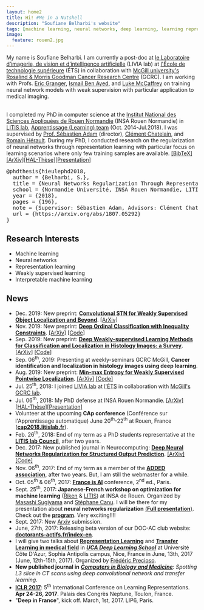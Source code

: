 ```yaml
---
layout: home2
title: Hi! #Me in a Nutshell
description: "Soufiane Belharbi's website"
tags: [machine learning, neural networks, deep learning, learning representations, academic, page, soufiane belharbi, montreal, canada, ÉTS, École de technologie supérieure, LIVIA lab, LITIS lab, Rouen, France]
image:
  feature: rouen2.jpg
---
```


My name is Soufiane Belharbi. I am currently a post-doc at [le Laboratoire d’imagerie, de vision et d’intelligence artificielle](https://www.etsmtl.ca/Unites-de-recherche/LIVIA/accueil) (LIVIA lab) at [l'École de technologie supérieure](https://www.etsmtl.ca/en/Home) (ÉTS) in collaboration with [McGill university's Rosalind & Morris Goodman Cancer Research Centre](https://mcgillgcrc.com/) (GCRC). I am working with Profs. [Eric Granger](https://etsmtl.ca/Professeurs/egranger/Accueil?lang=en-CA), [Ismail Ben Ayed](http://profs.etsmtl.ca/ibenayed/), and [Luke McCaffrey](https://mcgillgcrc.com/research/members/mccaffrey) on training neural network models with weak supervision with particular application to medical imaging.
<br/>
<br/>

I completed my PhD in computer science at the [Institut National des Sciences Appliquées de Rouen Normandie](http://www.insa-rouen.fr/en) (INSA Rouen Normandie) in
[LITIS lab](http://www.litislab.fr/),
[Apprentissage (Learning) team](http://www.litislab.fr/equipe/docapp/) (Oct.
2014-Jul.2018). I was
supervised by [Prof. Sébastien Adam](http://pagesperso.litislab.fr/sebadam/) (director), [Clément Chatelain](http://pagesperso.litislab.fr/cchatelain/), and
[Romain Hérault](https://asi.insa-rouen.fr/enseignants/~rherault/pelican/). During my PhD, I conducted research on the regularization of neural networks through representation learning with particular focus on learning scenarios where only few training samples are available. <a href="javascript:toggleBibtex('hieulephd2018')">[BibTeX]</a>
<a href="https://arxiv.org/abs/1807.05292">[ArXiv]</a><a href="https://tel.archives-ouvertes.fr/tel-01835035">[HAL-Thèse]</a><a href="/publications/2018/presentation-phd-defense-2018.pdf">[Presentation]</a>
<div id="bib_hieulephd2018" class="bibtex noshow">
<pre>
@phdthesis{hieulephd2018,
  author = {Belharbi, S.},
  title = {Neural Networks Regularization Through Representation Learning},
  school = {Normandie Université, INSA Rouen Normandie, LITIS laboratory},
  year = {2018},
  pages = {196},
  note = {Supervisor: Sébastien Adam, Advisors: Clément Chatelain, Romain Hérault},
  url = {https://arxiv.org/abs/1807.05292}
}
</pre>
</div>


## Research Interests
* Machine learning
* Neural networks
* Representation learning
* Weakly supervised learning
* Interpretable machine learning



## News
* Dec. 2019: New preprint: [**Convolutional STN for Weakly Supervised Object Localization and Beyond**](https://arxiv.org/abs/1912.01522). <a href="https://arxiv.org/abs/1912.01522">[ArXiv]</a>
* Nov. 2019: New preprint: [**Deep Ordinal Classification with Inequality Constraints**](https://arxiv.org/abs/1911.10720). <a href="https://arxiv.org/abs/1911.10720">[ArXiv]</a> <a href="https://github.com/hieule/Deep-Ordinal-Classification-with-Inequality-Constraints">[Code]</a>
* Sep. 2019: New preprint: [**Deep Weakly-supervised Learning Methods for Classification and Localization in Histology Images: a Survey**](https://arxiv.org/abs/1909.03354). <a href="https://arxiv.org/abs/1909.03354">[ArXiv]</a> <a href="https://github.com/jeromerony/survey_wsl_histology">[Code]</a>
* Sep. 06<sup>th</sup>, 2019: Presenting at weekly-seminars GCRC McGill, **Cancer identification and localization in histology images using deep learning**.
* Aug. 2019: New preprint: [**Min-max Entropy for Weakly Supervised Pointwise Localization**](https://arxiv.org/abs/1907.12934). <a href="https://arxiv.org/abs/1907.12934">[ArXiv]</a> <a href="https://github.com/hieule/wsol-min-max-entropy-interpretability">[Code]</a>
* Jul. 25<sup>th</sup>, 2018: I joined [LIVIA lab](https://www.etsmtl.ca/Unites-de-recherche/LIVIA/accueil) at [l'ÉTS](https://www.etsmtl.ca/) in collaboration with [McGill's GCRC lab](https://mcgillgcrc.com/).
* Jul. 06<sup>th</sup>, 2018: My PhD defense at INSA Rouen Normandie.
<a href="https://arxiv.org/abs/1807.05292">[ArXiv]</a><a href="https://tel.archives-ouvertes.fr/tel-01835035">[HAL-Thèse]</a><a href="/publications/2018/presentation-phd-defense-2018.pdf">[Presentation]</a>
* Volunteer at the upcoming **CAp conference** (Conférence sur l'Apprentissage automatique) June 20<sup>th</sup>-22<sup>th</sup> at Rouen, France ([**cap2018.litislab.fr**](http://cap2018.litislab.fr/)).
* Feb. 26<sup>th</sup>, 2018: End of my term as a PhD students representative at the [**LITIS lab Council**](http://www.litislab.eu/), after two years.
* Dec. 2017: New published journal in Neurocomputing: [**Deep Neural Networks Regularization for Structured Output Prediction**](https://www.sciencedirect.com/science/article/pii/S0925231217318295). <a href="https://arxiv.org/abs/1504.07550">[ArXiv]</a> <a href="https://github.com/hieule/structured-output-ae">[Code]</a>
* Nov. 06<sup>th</sup>, 2017: End of my term as a member of the [**ADDED association**](http://association-added.fr/index-en/), after two years. But, I am still the webmaster for a while.
* Oct. 05<sup>th</sup> & 06<sup>th</sup>, 2017: [**France is AI**](http://franceisai.com/conference/) conference, 2<sup>nd</sup> ed., Paris.
* Sept. 25<sup>th</sup>, 2017: **Japanese-French workshop on optimization for machine learning** ([Riken](http://www.riken.jp/en/) & [LITIS](http://www.litislab.eu/)) at
INSA de Rouen. Organized by [Masashi Sugiyama](http://www.ms.k.u-tokyo.ac.jp/sugi/) and [Stéphane Canu](http://asi.insa-rouen.fr/enseignants/~scanu/). I will be there for my presentation about **neural networks regularization** [(**Full presentation**)](/publications/2017/presentation-Neural-networks-regularization-through-representation-learning-Japan-France-workshop-opimization-ml-insa-de-rouen.pdf). Check out the [**program**](https://www.linkedin.com/pulse/japanese-french-workshop-optimization-machine-riken-litis-belharbi). Very exciting!!!!
* Sept. 2017: New [Arxiv](https://arxiv.org/abs/1709.01867) submission.
* June, 27th, 2017: Releasing beta version of our DOC-AC club website: [**doctorants-actifs.fr/index-en**](http://doctorants-actifs.fr/index-en/).
* I will give two talks about [**Representation Learning**](/publications/2017/presentation-Representation-Learning-UCA-Deep-Learning-School-2017-Nice.pdf) and [**Transfer Learning in medical field**](/publications/2017/presentation-l3-detection-UCA-Deep-Learning-School-2017-Nice.pdf) in [***UCA Deep Learning School***](http://univ-cotedazur.fr/events/deep-learning-school) at Université Côte D'Azur, Sophia Antipolis campus, Nice, France in June, 13th, 2017 (June, 12th-15th, 2017). Organized by [Frédéric Precioso](http://www.i3s.unice.fr/~precioso).
* **New published journal in** [***Computers in Biology and Medicine***](https://www.journals.elsevier.com/computers-in-biology-and-medicine/): *Spotting L3 slice in CT scans using deep convolutional network and transfer learning.*
* [**ICLR 2017**](http://www.iclr.cc/doku.php?id=ICLR2017:main): 5<sup>th</sup> International Conference on Learning
  Representations.
  **Apr 24-26, 2017**. Palais des Congrès Neptune, Toulon, France.
* "**Deep in France**", kick off. March, 1st, 2017. LIP6, Paris.
